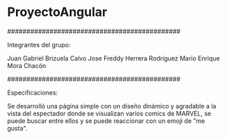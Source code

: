 # ProyectoAngular

#############################################

Integrantes del grupo:

Juan Gabriel Brizuela Calvo
Jose Freddy Herrera Rodríguez
Mario Enrique Mora Chacón

#############################################

Especificaciones:

Se desarrolló una página simple con un diseño dinámico  y agradable a la vista del espectador donde se visualizan varios comics de MARVEL, se puede buscar entre ellos y se puede reaccionar con un emoji de "me gusta".
